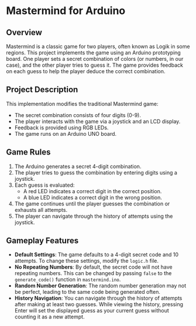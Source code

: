 # Mastermind for Arduino

## Overview
Mastermind is a classic game for two players, often known as Logik in some regions. This project implements the game using an Arduino prototyping board. One player sets a secret combination of colors (or numbers, in our case), and the other player tries to guess it. The game provides feedback on each guess to help the player deduce the correct combination.

## Project Description
This implementation modifies the traditional Mastermind game:
- The secret combination consists of four digits (0-9).
- The player interacts with the game via a joystick and an LCD display.
- Feedback is provided using RGB LEDs.
- The game runs on an Arduino UNO board.

## Game Rules
1. The Arduino generates a secret 4-digit combination.
2. The player tries to guess the combination by entering digits using a joystick.
3. Each guess is evaluated:
    - A red LED indicates a correct digit in the correct position.
    - A blue LED indicates a correct digit in the wrong position.
4. The game continues until the player guesses the combination or exhausts all attempts.
5. The player can navigate through the history of attempts using the joystick.

## Gameplay Features
- **Default Settings**: The game defaults to a 4-digit secret code and 10 attempts. To change these settings, modify the `logic.h` file.
- **No Repeating Numbers**: By default, the secret code will not have repeating numbers. This can be changed by passing `false` to the `generate_code()` function in `mastermind.ino`.
- **Random Number Generation**: The random number generation may not be perfect, leading to the same code being generated often.
- **History Navigation**: You can navigate through the history of attempts after making at least two guesses. While viewing the history, pressing Enter will set the displayed guess as your current guess without counting it as a new attempt.
